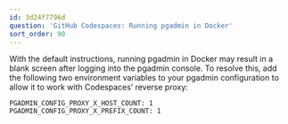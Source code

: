 ```yaml
---
id: 3d24f7796d
question: 'GitHub Codespaces: Running pgadmin in Docker'
sort_order: 90
---
```


With the default instructions, running pgadmin in Docker may result in a blank screen after logging into the pgadmin console. To resolve this, add the following two environment variables to your pgadmin configuration to allow it to work with Codespaces’ reverse proxy:

```plaintext
PGADMIN_CONFIG_PROXY_X_HOST_COUNT: 1
PGADMIN_CONFIG_PROXY_X_PREFIX_COUNT: 1
```